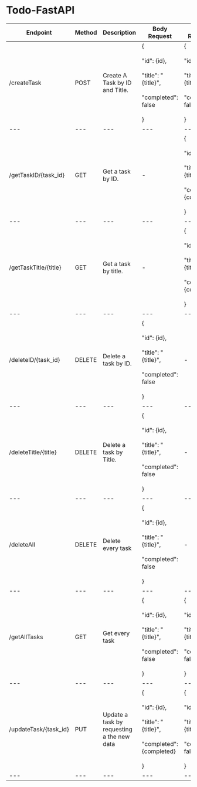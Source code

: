 # Todo-FastAPI
| Endpoint | Method | Description | Body Request | Body Response |
| --- | --- | --- | --- | --- |
| /createTask | POST | Create A Task by ID and Title. | {<br><br>"id": {id},<br><br>"title": "{title}",<br><br>"completed": false<br><br>} | {<br><br>"id": {id},<br><br>"title": "{title}",<br><br>"completed": false<br><br>} |
| --- | --- | --- | --- | --- |
| /getTaskID/{task_id} | GET | Get a task by ID. | \-  | {<br><br>"id": {id},<br><br>"title": "{title}",<br><br>"completed": {completed}<br><br>} |
| --- | --- | --- | --- | --- |
| /getTaskTitle/{title} | GET | Get a task by title. | \-  | {<br><br>"id": {id},<br><br>"title": "{title}",<br><br>"completed": {completed}<br><br>} |
| --- | --- | --- | --- | --- |
| /deleteID/{task_id} | DELETE | Delete a task by ID. | {<br><br>"id": {id},<br><br>"title": "{title}",<br><br>"completed": false<br><br>} | \-  |
| --- | --- | --- | --- | --- |
| /deleteTitle/{title} | DELETE | Delete a task by Title. | {<br><br>"id": {id},<br><br>"title": "{title}",<br><br>"completed": false<br><br>} | \-  |
| --- | --- | --- | --- | --- |
| /deleteAll | DELETE | Delete every task | {<br><br>"id": {id},<br><br>"title": "{title}",<br><br>"completed": false<br><br>} | \-  |
| --- | --- | --- | --- | --- |
| /getAllTasks | GET | Get every task | {<br><br>"id": {id},<br><br>"title": "{title}",<br><br>"completed": false<br><br>} | {<br><br>"id": {id},<br><br>"title": "{title}",<br><br>"completed": false<br><br>} |
| --- | --- | --- | --- | --- |
| /updateTask/{task_id} | PUT | Update a task by requesting a the new data | {<br><br>"id": {id},<br><br>"title": "{title}",<br><br>"completed": {completed}<br><br>} | {<br><br>"id": {id},<br><br>"title": "{title}",<br><br>"completed": false<br><br>} |
| --- | --- | --- | --- | --- |
